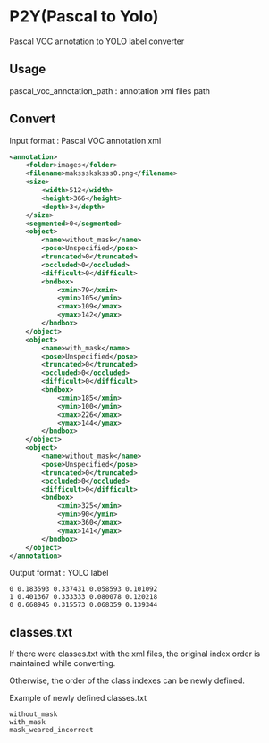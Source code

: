 # P2Y(Pascal to Yolo)
Pascal VOC annotation to YOLO label converter

## Usage
pascal_voc_annotation_path : annotation xml files path<br>

## Convert
Input format : Pascal VOC annotation xml
```xml
<annotation>
    <folder>images</folder>
    <filename>maksssksksss0.png</filename>
    <size>
        <width>512</width>
        <height>366</height>
        <depth>3</depth>
    </size>
    <segmented>0</segmented>
    <object>
        <name>without_mask</name>
        <pose>Unspecified</pose>
        <truncated>0</truncated>
        <occluded>0</occluded>
        <difficult>0</difficult>
        <bndbox>
            <xmin>79</xmin>
            <ymin>105</ymin>
            <xmax>109</xmax>
            <ymax>142</ymax>
        </bndbox>
    </object>
    <object>
        <name>with_mask</name>
        <pose>Unspecified</pose>
        <truncated>0</truncated>
        <occluded>0</occluded>
        <difficult>0</difficult>
        <bndbox>
            <xmin>185</xmin>
            <ymin>100</ymin>
            <xmax>226</xmax>
            <ymax>144</ymax>
        </bndbox>
    </object>
    <object>
        <name>without_mask</name>
        <pose>Unspecified</pose>
        <truncated>0</truncated>
        <occluded>0</occluded>
        <difficult>0</difficult>
        <bndbox>
            <xmin>325</xmin>
            <ymin>90</ymin>
            <xmax>360</xmax>
            <ymax>141</ymax>
        </bndbox>
    </object>
</annotation>
```

Output format : YOLO label
```
0 0.183593 0.337431 0.058593 0.101092
1 0.401367 0.333333 0.080078 0.120218
0 0.668945 0.315573 0.068359 0.139344
```

## classes.txt
If there were classes.txt with the xml files, the original index order is maintained while converting.

Otherwise, the order of the class indexes can be newly defined.

Example of newly defined classes.txt
```
without_mask
with_mask
mask_weared_incorrect
```
